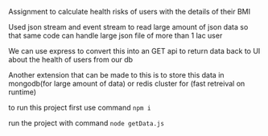 Assignment to calculate health risks of users with the details of their BMI

Used json stream and event stream to read large amount of json data so that same code can handle large json file of more than 1 lac user


We can use express to convert this into an GET api to return data back to UI about the health of users from our db

Another extension that can be made to this is to store this data in mongodb(for large amount of data) or redis cluster for (fast retreival on runtime)


to run this project first use command `npm i`

run the project with command `node getData.js`